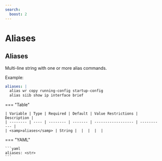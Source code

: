 ```yaml
---
search:
  boost: 2
---
```


# Aliases

## Aliases

Multi-line string with one or more alias commands.

Example:

```yaml
aliases: |
  alias wr copy running-config startup-config
  alias siib show ip interface brief
```
=== "Table"

    | Variable | Type | Required | Default | Value Restrictions | Description |
    | -------- | ---- | -------- | ------- | ------------------ | ----------- |
    | <samp>aliases</samp> | String |  |  |  |  |

=== "YAML"

    ```yaml
    aliases: <str>
    ```
